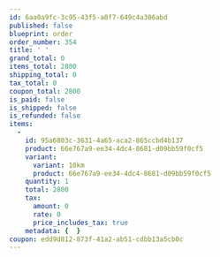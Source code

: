 ```yaml
---
id: 6aa0a9fc-3c95-43f5-a8f7-649c4a306abd
published: false
blueprint: order
order_number: 354
title: ' '
grand_total: 0
items_total: 2800
shipping_total: 0
tax_total: 0
coupon_total: 2800
is_paid: false
is_shipped: false
is_refunded: false
items:
  -
    id: 95a6803c-3631-4a65-aca2-865ccbd4b137
    product: 66e767a9-ee34-4dc4-8681-d09bb59f0cf5
    variant:
      variant: 10km
      product: 66e767a9-ee34-4dc4-8681-d09bb59f0cf5
    quantity: 1
    total: 2800
    tax:
      amount: 0
      rate: 0
      price_includes_tax: true
    metadata: {  }
coupon: edd9d812-873f-41a2-ab51-cdbb13a5cb0c
---
```

